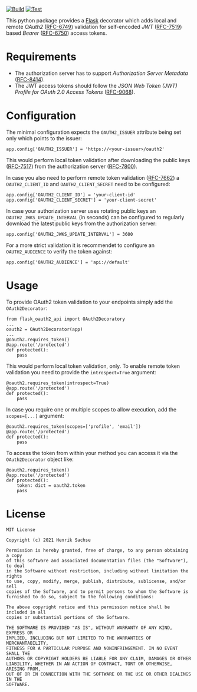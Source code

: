 [![Build](https://github.com/0x7d7b/flask-oauth2-api/actions/workflows/build.yml/badge.svg)](https://github.com/0x7d7b/flask-oauth2-api/actions/workflows/build.yml) [![Test](https://github.com/0x7d7b/flask-oauth2-api/actions/workflows/test.yml/badge.svg)](https://github.com/0x7d7b/flask-oauth2-api/actions/workflows/test.yml)

This python package provides a [Flask](https://flask.palletsprojects.com/) decorator which adds local and remote _OAuth2_ ([RFC-6749](https://datatracker.ietf.org/doc/html/rfc6749)) validation for self-encoded _JWT_ ([RFC-7519](https://datatracker.ietf.org/doc/html/rfc7519)) based _Bearer_ ([RFC-6750](https://datatracker.ietf.org/doc/html/rfc6750)) access tokens.

# Requirements
- The authorization server has to support _Authorization Server Metadata_ ([RFC-8414](https://datatracker.ietf.org/doc/html/rfc8414)).
- The JWT access tokens should follow the _JSON Web Token (JWT) Profile for OAuth 2.0 Access Tokens_ ([RFC-9068](https://www.rfc-editor.org/rfc/rfc9068.html)).

# Configuration
The minimal configuration expects the ```OAUTH2_ISSUER``` attribute being set only which points to the issuer:

    app.config['OAUTH2_ISSUER'] = 'https://<your-issuer>/oauth2'

This would perform local token validation after downloading the public keys ([RFC-7517](https://datatracker.ietf.org/doc/html/rfc7517)) from the authorization server ([RFC-7800](https://datatracker.ietf.org/doc/html/rfc7800)).

In case you also need to perform remote token validation ([RFC-7662](https://datatracker.ietf.org/doc/html/rfc7662)) a ```OAUTH2_CLIENT_ID``` and ```OAUTH2_CLIENT_SECRET``` need to be configured:

    app.config['OAUTH2_CLIENT_ID'] = 'your-client-id'
    app.config['OAUTH2_CLIENT_SECRET'] = 'your-client-secret'

In case your authorization server uses rotating public keys an ```OAUTH2_JWKS_UPDATE_INTERVAL``` (in seconds) can be configured to regularly download the latest public keys from the authorization server:

    app.config['OAUTH2_JWKS_UPDATE_INTERVAL'] = 3600

For a more strict validation it is recommendet to configure an ```OAUTH2_AUDIENCE``` to verify the token against:

    app.config['OAUTH2_AUDIENCE'] = 'api://default'

# Usage
To provide OAuth2 token validation to your endpoints simply add the ```OAuth2Decorator```:

    from flask_oauth2_api import OAuth2Decoratory
    ...
    oauth2 = OAuth2Decorator(app)
    ...
    @oauth2.requires_token()
    @app.route('/protected')
    def protected():
        pass

This would perform local token validation, only. To enable remote token validation you need to provide the ```introspect=True``` argument:

    @oauth2.requires_token(introspect=True)
    @app.route('/protected')
    def protected():
        pass

In case you require one or multiple scopes to allow execution, add the ```scopes=[...]``` argument:

    @oauth2.requires_token(scopes=['profile', 'email'])
    @app.route('/protected')
    def protected():
        pass

To access the token from within your method you can access it via the ```OAuth2Decorator``` object like:

    @oauth2.requires_token()
    @app.route('/protected')
    def protected():
        token: dict = oauth2.token
        pass



# License

    MIT License

    Copyright (c) 2021 Henrik Sachse

    Permission is hereby granted, free of charge, to any person obtaining a copy
    of this software and associated documentation files (the "Software"), to deal
    in the Software without restriction, including without limitation the rights
    to use, copy, modify, merge, publish, distribute, sublicense, and/or sell
    copies of the Software, and to permit persons to whom the Software is
    furnished to do so, subject to the following conditions:

    The above copyright notice and this permission notice shall be included in all
    copies or substantial portions of the Software.

    THE SOFTWARE IS PROVIDED "AS IS", WITHOUT WARRANTY OF ANY KIND, EXPRESS OR
    IMPLIED, INCLUDING BUT NOT LIMITED TO THE WARRANTIES OF MERCHANTABILITY,
    FITNESS FOR A PARTICULAR PURPOSE AND NONINFRINGEMENT. IN NO EVENT SHALL THE
    AUTHORS OR COPYRIGHT HOLDERS BE LIABLE FOR ANY CLAIM, DAMAGES OR OTHER
    LIABILITY, WHETHER IN AN ACTION OF CONTRACT, TORT OR OTHERWISE, ARISING FROM,
    OUT OF OR IN CONNECTION WITH THE SOFTWARE OR THE USE OR OTHER DEALINGS IN THE
    SOFTWARE.

